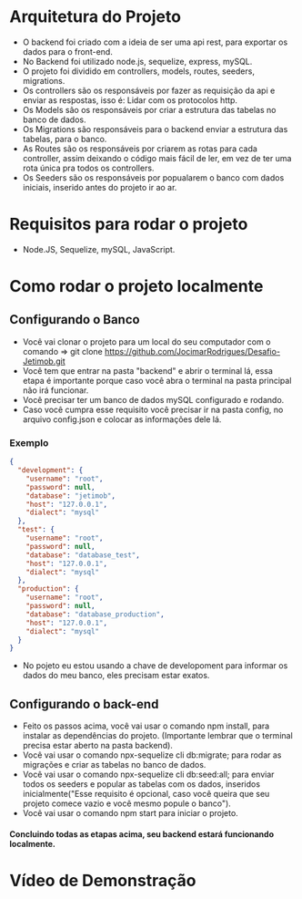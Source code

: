 # Arquitetura do Projeto

- O backend foi criado com a ideia de ser uma api rest, para exportar os dados para o front-end.
- No Backend foi utilizado node.js, sequelize, express, mySQL.
- O projeto foi dividido em controllers, models, routes, seeders, migrations.
- Os controllers são os responsáveis por fazer as requisição da api e enviar as respostas, isso é: Lidar com os protocolos http.
- Os Models são os responsáveis por criar a estrutura das tabelas no banco de dados.
- Os Migrations são responsáveis para o backend enviar a estrutura das tabelas, para o banco.
- As Routes são os responsáveis por criarem as rotas para cada controller, assim deixando o código mais fácil de ler, em vez de ter uma rota única pra todos os controllers.
- Os Seeders são os responsáveis por popualarem o banco com dados iniciais, inserido antes do projeto ir ao ar.

# Requisitos para rodar o projeto

- Node.JS, Sequelize, mySQL, JavaScript.

# Como rodar o projeto localmente

## Configurando o Banco

- Você vai clonar o projeto para um local do seu computador com o comando =>  git clone https://github.com/JocimarRodrigues/Desafio-Jetimob.git
- Você tem que entrar na pasta "backend" e abrir o terminal lá, essa etapa é importante porque caso você abra o terminal na pasta principal não irá funcionar.
- Você precisar ter um banco de dados mySQL configurado e rodando.
- Caso você cumpra esse requisito você precisar ir na pasta config, no arquivo config.json e colocar as informações dele lá.

### Exemplo
```json
{
  "development": {
    "username": "root",
    "password": null,
    "database": "jetimob",
    "host": "127.0.0.1",
    "dialect": "mysql"
  },
  "test": {
    "username": "root",
    "password": null,
    "database": "database_test",
    "host": "127.0.0.1",
    "dialect": "mysql"
  },
  "production": {
    "username": "root",
    "password": null,
    "database": "database_production",
    "host": "127.0.0.1",
    "dialect": "mysql"
  }
}

```

- No pojeto eu estou usando a chave de developoment para informar os dados do meu banco, eles precisam estar exatos.

## Configurando o back-end

- Feito os passos acima, você vai usar o comando npm install, para instalar as dependências do projeto. (Importante lembrar que o terminal precisa estar aberto na pasta backend).
- Você vai usar o comando npx-sequelize cli db:migrate; para rodar as migrações e criar as tabelas no banco de dados.
- Você vai usar o comando npx-sequelize cli db:seed:all; para enviar todos os seeders e popular as tabelas com os dados, inseridos inicialmente("Esse requisito é opcional, caso você queira que seu projeto comece vazio e você mesmo popule o banco").
- Você vai usar o comando npm start para iniciar o projeto.


#### Concluindo todas as etapas acima, seu backend estará funcionando localmente.

# Vídeo de Demonstração

